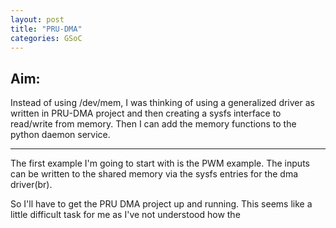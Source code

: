 ```yaml
---
layout: post
title: "PRU-DMA"
categories: GSoC
---
```


## Aim: 
Instead of using /dev/mem, I was thinking of using a generalized driver as written in PRU-DMA project and then creating a sysfs interface to read/write from memory. Then I can add the memory functions to the python daemon service.<br>

-------

The first example I'm going to start with is the PWM example. The inputs can be written to the shared memory via the sysfs entries for the dma driver(br).

So I'll have to get the PRU DMA project up and running. This seems like a little difficult task for me as I've not understood how the 
